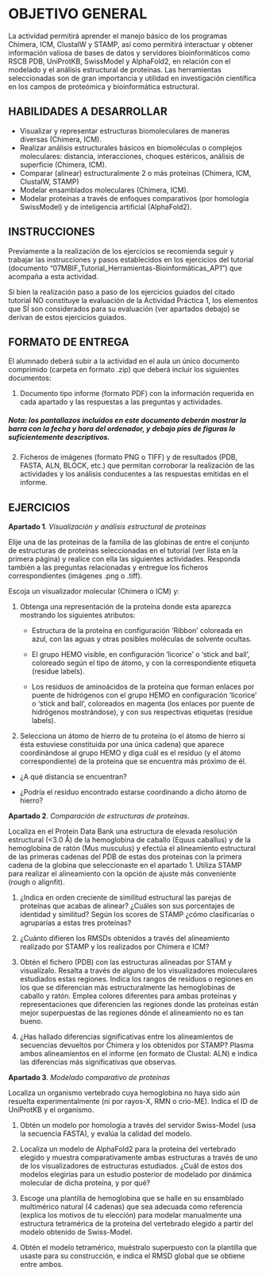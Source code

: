 # OBJETIVO GENERAL

La actividad permitirá aprender el manejo básico de los programas Chimera, ICM, ClustalW y STAMP, así como permitirá interactuar y obtener información valiosa de bases de datos y servidores bioinformáticos como RSCB PDB, UniProtKB, SwissModel y AlphaFold2, en relación con el modelado y el análisis estructural de proteínas. Las herramientas seleccionadas son de gran importancia y utilidad en investigación científica en los campos de proteómica y bioinformática estructural.

## HABILIDADES A DESARROLLAR

* Visualizar y representar estructuras biomoleculares de maneras diversas (Chimera, ICM).
* Realizar análisis estructurales básicos en biomoléculas o complejos moleculares: distancia, interacciones, choques estéricos, análisis de superficie (Chimera, ICM).
* Comparar (alinear) estructuralmente 2 o más proteínas (Chimera, ICM, ClustalW, STAMP) 
* Modelar ensamblados moleculares (Chimera, ICM).
* Modelar proteínas a través de enfoques comparativos (por homología SwissModel) y de inteligencia artificial (AlphaFold2).

## INSTRUCCIONES

Previamente a la realización de los ejercicios se recomienda seguir y trabajar las instrucciones y pasos establecidos en los ejercicios del tutorial (documento “07MBIF_Tutorial_Herramientas-Bioinformáticas_AP1”) que acompaña a esta actividad.

Si bien la realización paso a paso de los ejercicios guiados del citado tutorial NO constituye la evaluación de la Actividad Práctica 1, los elementos que SÍ son considerados para su evaluación (ver apartados debajo) se derivan de estos ejercicios guiados.

## FORMATO DE ENTREGA

El alumnado deberá subir a la actividad en el aula un único documento comprimido (carpeta en formato .zip) que deberá incluir los siguientes documentos:
1. Documento tipo informe (formato PDF) con la información requerida en cada apartado y las respuestas a las preguntas y actividades.

##### Nota: los pantallazos incluidos en este documento deberán mostrar la barra con la fecha y hora del ordenador, y debajo pies de figuras lo suficientemente descriptivos.

2. Ficheros de imágenes (formato PNG o TIFF) y de resultados (PDB, FASTA, ALN, BLOCK, etc.) que permitan corroborar la realización de las actividades y los análisis conducentes a las respuestas emitidas en el informe.

## EJERCICIOS
**Apartado 1**. *Visualización y análisis estructural de proteínas*

Elije una de las proteínas de la familia de las globinas de entre el conjunto de estructuras de proteínas seleccionadas en el tutorial (ver lista en la primera página) y realice con ella las siguientes actividades. Responda también a las preguntas relacionadas y entregue los ficheros correspondientes (imágenes .png o .tiff).

Escoja un visualizador molecular (Chimera o ICM) y:

1. Obtenga una representación de la proteína donde esta aparezca mostrando los siguientes atributos:

    - Estructura de la proteína en configuración ‘Ribbon’ coloreada en azul, con las aguas y otras posibles moléculas de solvente ocultas.

    - El grupo HEMO visible, en configuración ‘licorice’ o ‘stick and ball’, coloreado según el tipo de átomo, y con la correspondiente etiqueta (residue labels).

    - Los residuos de aminoácidos de la proteína que forman enlaces por puente de hidrógenos con el grupo HEMO en configuración ‘licorice’ o ‘stick and ball’, coloreados en magenta (los enlaces por puente de hidrógenos mostrándose), y con sus respectivas etiquetas (residue labels).

2. Selecciona un átomo de hierro de tu proteína (o el átomo de hierro si ésta estuviese constituida por una única cadena) que aparece coordinándose al grupo HEMO y diga cuál es el residuo (y el átomo correspondiente) de la proteína que se encuentra más próximo de él. 

-   ¿A qué distancia se encuentran? 

- ¿Podría el residuo encontrado estarse coordinando a dicho átomo de hierro?

**Apartado 2**. *Comparación de estructuras de proteínas*.

Localiza en el Protein Data Bank una estructura de elevada resolución estructural (<3.0 Å) de la hemoglobina de caballo (Equus caballus) y de la hemoglobina de ratón (Mus musculus) y efectúa el alineamiento estructural de las primeras cadenas del PDB de estas dos proteínas con la primera cadena de la globina que seleccionaste en el apartado 1. Utiliza STAMP para realizar el alineamiento con la opción de ajuste más conveniente (rough o alignfit).

1. ¿Indica en orden creciente de similitud estructural las parejas de proteínas que acabas de alinear? ¿Cuáles son sus porcentajes de identidad y similitud? Según los scores de STAMP ¿cómo clasificarías o agruparías a estas tres proteínas?

2. ¿Cuánto difieren los RMSDs obtenidos a través del alineamiento realizado por STAMP y los realizados por Chimera e ICM?

3. Obtén el fichero (PDB) con las estructuras alineadas por STAM y visualízalo. Resalta a través de alguno de los visualizadores moleculares estudiados estas regiones. Indica los rangos de residuos o regiones en los que se diferencian más estructuralmente las hemoglobinas de caballo y ratón. Emplea colores diferentes para ambas proteínas y representaciones que diferencien las regiones donde las proteínas están mejor superpuestas de las regiones dónde el alineamiento no es tan bueno.

4. ¿Has hallado diferencias significativas entre los alineamientos de secuencias devueltos por Chimera y los obtenidos por STAMP? Plasma ambos alineamientos en el informe (en formato de Clustal: ALN) e indica las diferencias más significativas que observas.

**Apartado 3**. *Modelado comparativo de proteínas*

Localiza un organismo vertebrado cuya hemoglobina no haya sido aún resuelta experimentalmente (ni por rayos-X, RMN o crio-ME). Indica el ID de UniProtKB y el organismo.

1. Obtén un modelo por homología a través del servidor Swiss-Model (usa la secuencia FASTA), y evalúa la calidad del modelo.

2. Localiza un modelo de AlphaFold2 para la proteína del vertebrado elegido y muestra comparativamente ambas estructuras a través de uno de los visualizadores de estructuras estudiados. ¿Cuál de estos dos modelos elegirías para un estudio posterior de modelado por dinámica molecular de dicha proteína, y por qué?

3. Escoge una plantilla de hemoglobina que se halle en su ensamblado multimérico natural (4 cadenas) que sea adecuada como referencia (explica los motivos de tu elección) para modelar manualmente una estructura tetramérica de la proteína del vertebrado elegido a partir del modelo obtenido de Swiss-Model.

4. Obtén el modelo tetramérico, muéstralo superpuesto con la plantilla que usaste para su construcción, e indica el RMSD global que se obtiene entre ambos.  